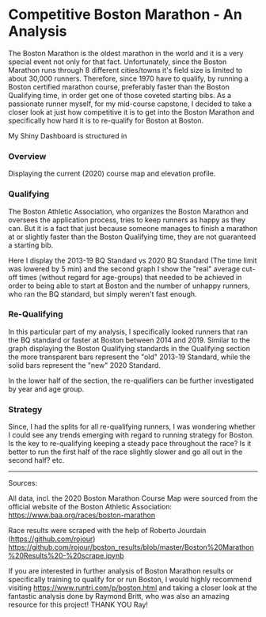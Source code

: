 # Competitive Boston Marathon - An Analysis #
The Boston Marathon is the oldest marathon in the world and it is a very special event not only for that fact. Unfortunately, since the Boston Marathon runs through 8 different cities/towns it's field size is limited to about 30,000 runners. Therefore, since 1970 have to qualify, by running a Boston certified marathon course, preferably faster than the Boston Qualifying time, in order get one of those coveted starting bibs. As a passionate runner myself, for my mid-course capstone, I decided to take a closer look at just how competitive it is to get into the Boston Marathon and specifically how hard it is to re-qualify for Boston at Boston.

My Shiny Dashboard is structured in

### Overview ###
Displaying the current (2020) course map and elevation profile.

### Qualifying ###
The Boston Athletic Association, who organizes the Boston Marathon and oversees the application process, tries to keep runners as happy as they can. But it is a fact that just because someone manages to finish a marathon at or slightly faster than the Boston Qualifying time, they are not guaranteed a starting bib. 

Here I display the 2013-19 BQ Standard vs 2020 BQ Standard (The time limit was lowered by 5 min) and the second graph I show the "real" average cut-off times (without regard for age-groups) that needed to be achieved in order to being able to start at Boston and the number of unhappy runners, who ran the BQ standard, but simply weren't fast enough.

### Re-Qualifying ###
In this particular part of my analysis, I specifically looked runners that ran the BQ standard or faster at Boston between 2014 and 2019. Similar to the graph displaying the Boston Qualifying standards in the Qualifying section the more transparent bars represent the "old" 2013-19 Standard, while the solid bars represent the "new" 2020 Standard.

In the lower half of the section, the re-qualifiers can be further investigated by year and age group.

### Strategy ###

Since, I had the splits for all re-qualifying runners, I was wondering whether I could see any trends emerging with regard to running strategy for Boston. Is the key to re-qualifying keeping a steady pace throughout the race? Is it better to run the first half of the race slightly slower and go all out in the second half? etc.


------------------------------------------------------------------------------------------------------------------------
Sources: 

All data, incl. the 2020 Boston Marathon Course Map were sourced from the official website of the Boston Athletic Association:
https://www.baa.org/races/boston-marathon

Race results were scraped with the help of Roberto Jourdain (https://github.com/rojour)
https://github.com/rojour/boston_results/blob/master/Boston%20Marathon%20Results%20-%20scrape.ipynb

If you are interested in further analysis of Boston Marathon results or specifically training to qualify for or run Boston, I would highly recommend visiting https://www.runtri.com/p/boston.html and taking a closer look at the fantastic analysis done by Raymond Britt, who was also an amazing resource for this project! THANK YOU Ray!
 
 

